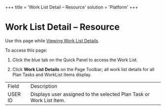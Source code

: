 +++
title = 'Work List Detail – Resource'
solution = 'Platform'
+++

# Work List Detail – Resource

<div class="use">

Use this page while [Viewing Work List
Details](../Use_Cases/View_Work_List_Details).

</div>

To access this page:

1.  Click the blue tab on the Quick Panel to access the Work List.

2.  Click **Work List Details** on the Page Toolbar; all work list
    details for all Plan Tasks and WorkList Items
display.

|         |                                                                     |
| ------- | ------------------------------------------------------------------- |
| Field   | Description                                                         |
| USER ID | Displays user assigned to the selected Plan Task or Work List Item. |
